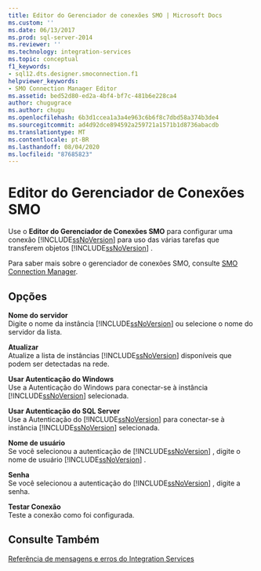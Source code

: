 ```yaml
---
title: Editor do Gerenciador de conexões SMO | Microsoft Docs
ms.custom: ''
ms.date: 06/13/2017
ms.prod: sql-server-2014
ms.reviewer: ''
ms.technology: integration-services
ms.topic: conceptual
f1_keywords:
- sql12.dts.designer.smoconnection.f1
helpviewer_keywords:
- SMO Connection Manager Editor
ms.assetid: bed52d80-ed2a-4bf4-bf7c-481b6e228ca4
author: chugugrace
ms.author: chugu
ms.openlocfilehash: 6b3d1ccea1a3a4e963c6b6f8c7dbd58a374b3de4
ms.sourcegitcommit: ad4d92dce894592a259721a1571b1d8736abacdb
ms.translationtype: MT
ms.contentlocale: pt-BR
ms.lasthandoff: 08/04/2020
ms.locfileid: "87685823"
---
```

# <a name="smo-connection-manager-editor"></a>Editor do Gerenciador de Conexões SMO
  Use o **Editor do Gerenciador de Conexões SMO** para configurar uma conexão [!INCLUDE[ssNoVersion](../includes/ssnoversion-md.md)] para uso das várias tarefas que transferem objetos [!INCLUDE[ssNoVersion](../includes/ssnoversion-md.md)] .  
  
 Para saber mais sobre o gerenciador de conexões SMO, consulte [SMO Connection Manager](connection-manager/smo-connection-manager.md).  
  
## <a name="options"></a>Opções  
 **Nome do servidor**  
 Digite o nome da instância [!INCLUDE[ssNoVersion](../includes/ssnoversion-md.md)] ou selecione o nome do servidor da lista.  
  
 **Atualizar**  
 Atualize a lista de instâncias [!INCLUDE[ssNoVersion](../includes/ssnoversion-md.md)] disponíveis que podem ser detectadas na rede.  
  
 **Usar Autenticação do Windows**  
 Use a Autenticação do Windows para conectar-se à instância [!INCLUDE[ssNoVersion](../includes/ssnoversion-md.md)] selecionada.  
  
 **Usar Autenticação do SQL Server**  
 Use a Autenticação do [!INCLUDE[ssNoVersion](../includes/ssnoversion-md.md)] para conectar-se à instância [!INCLUDE[ssNoVersion](../includes/ssnoversion-md.md)] selecionada.  
  
 **Nome de usuário**  
 Se você selecionou a autenticação de [!INCLUDE[ssNoVersion](../includes/ssnoversion-md.md)] , digite o nome de usuário [!INCLUDE[ssNoVersion](../includes/ssnoversion-md.md)] .  
  
 **Senha**  
 Se você selecionou a autenticação do [!INCLUDE[ssNoVersion](../includes/ssnoversion-md.md)] , digite a senha.  
  
 **Testar Conexão**  
 Teste a conexão como foi configurada.  
  
## <a name="see-also"></a>Consulte Também  
 [Referência de mensagens e erros do Integration Services](../../2014/integration-services/integration-services-error-and-message-reference.md)  
  
  
